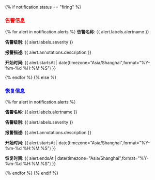 {% if notification.status == "firing" %}
### <font color="#FF0000">告警信息</font>
{% for alert in notification.alerts %}
**告警名称**: {{ alert.labels.alertname }}

**告警级别**: {{ alert.labels.severity }}

**报警描述**: {{ alert.annotations.description }}

**开始时间**: {{ alert.startsAt | date(timezone="Asia/Shanghai",format="%Y-%m-%d %H:%M:%S") }}

{% endfor %}
{% else %}
### <font color="#0000FF">恢复信息</font>
{% for alert in notification.alerts %}

**告警名称**: {{ alert.labels.alertname }}

**告警级别**: {{ alert.labels.severity }}

**报警描述**: {{ alert.annotations.description }}

**开始时间**: {{ alert.startsAt | date(timezone="Asia/Shanghai",format="%Y-%m-%d %H:%M:%S") }}

**恢复时间**: {{ alert.endsAt | date(timezone="Asia/Shanghai",format="%Y-%m-%d %H:%M:%S") }}

{% endfor %}
{% endif %}
